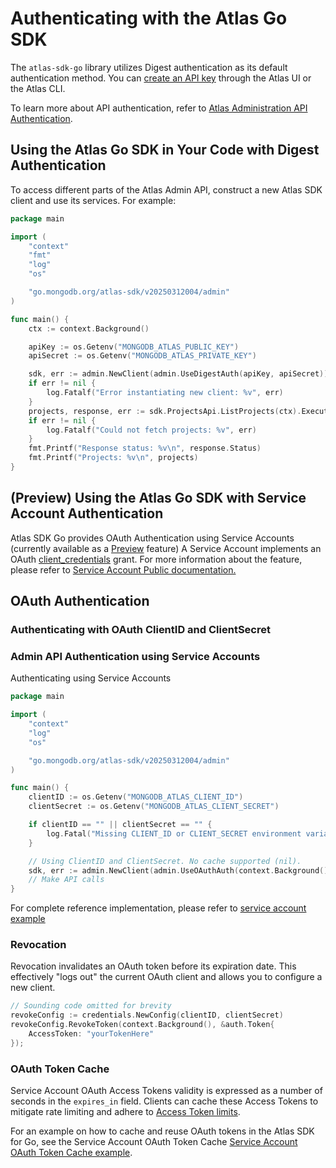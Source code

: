 # Authenticating with the Atlas Go SDK

The `atlas-sdk-go` library utilizes Digest authentication as its default authentication method.
You can [create an API key](https://www.mongodb.com/docs/atlas/configure-api-access/#create-an-api-key-in-an-organization) through the Atlas UI or the Atlas CLI.

To learn more about API authentication, refer to [Atlas Administration API Authentication](https://www.mongodb.com/docs/atlas/api/api-authentication).

## Using the Atlas Go SDK in Your Code with Digest Authentication

To access different parts of the Atlas Admin API, construct a new Atlas SDK client and use its services. For example:

```go
package main

import (
	"context"
	"fmt"
	"log"
	"os"

	"go.mongodb.org/atlas-sdk/v20250312004/admin"
)

func main() {
	ctx := context.Background()

	apiKey := os.Getenv("MONGODB_ATLAS_PUBLIC_KEY")
	apiSecret := os.Getenv("MONGODB_ATLAS_PRIVATE_KEY")

	sdk, err := admin.NewClient(admin.UseDigestAuth(apiKey, apiSecret))
	if err != nil {
		log.Fatalf("Error instantiating new client: %v", err)
	}
	projects, response, err := sdk.ProjectsApi.ListProjects(ctx).Execute()
	if err != nil {
		log.Fatalf("Could not fetch projects: %v", err)
	}
	fmt.Printf("Response status: %v\n", response.Status)
	fmt.Printf("Projects: %v\n", projects)
}
```

## (Preview) Using the Atlas Go SDK with Service Account Authentication

Atlas SDK Go provides OAuth Authentication using Service Accounts (currently available as a [Preview](https://www.mongodb.com/resources/beta-programs) feature)
A Service Account implements an OAuth [client_credentials](https://oauth.net/2/grant-types/client-credentials) grant.
For more information about the feature, please refer to [Service Account Public documentation.](https://www.mongodb.com/docs/atlas/api/service-accounts-overview/)

## OAuth Authentication

### Authenticating with OAuth ClientID and ClientSecret

### Admin API Authentication using Service Accounts

Authenticating using Service Accounts

```go
package main

import (
	"context"
	"log"
	"os"

	"go.mongodb.org/atlas-sdk/v20250312004/admin"
)

func main() {
	clientID := os.Getenv("MONGODB_ATLAS_CLIENT_ID")
	clientSecret := os.Getenv("MONGODB_ATLAS_CLIENT_SECRET")

	if clientID == "" || clientSecret == "" {
		log.Fatal("Missing CLIENT_ID or CLIENT_SECRET environment variables")
	}

	// Using ClientID and ClientSecret. No cache supported (nil).
	sdk, err := admin.NewClient(admin.UseOAuthAuth(context.Background(), clientID, clientSecret))
	// Make API calls
}
```

For complete reference implementation,
please refer to [service account example](https://github.com/mongodb/atlas-sdk-go/tree/main/examples/sevice_account_management)


### Revocation

Revocation invalidates an OAuth token before its expiration date. 
This effectively "logs out" the current OAuth client and allows you to configure a new client.

```go
// Sounding code omitted for brevity 
revokeConfig := credentials.NewConfig(clientID, clientSecret)
revokeConfig.RevokeToken(context.Background(), &auth.Token{
	AccessToken: "yourTokenHere"
});
```
### OAuth Token Cache

Service Account OAuth Access Tokens validity is expressed as a number of seconds in the  `expires_in` field. 
Clients can cache these Access Tokens to mitigate rate limiting and adhere to [Access Token limits](https://www.mongodb.com/docs/manual/reference/limits/#mongodb-atlas-service-account-limits).

For an example on how to cache and reuse OAuth tokens in the Atlas SDK for Go, see the Service Account OAuth Token Cache 
[Service Account OAuth Token Cache example](https://github.com/mongodb/atlas-sdk-go/tree/main/examples/service_account_token_store).

